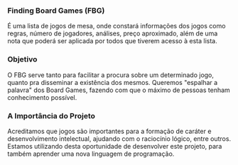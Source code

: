 ### Finding Board Games (FBG)
É uma lista de jogos de mesa, onde constará informações dos jogos como regras, número de jogadores, análises, preço aproximado, além de uma nota que poderá ser aplicada por todos que tiverem acesso à esta lista.
<br>
### Objetivo
O FBG serve tanto para facilitar a procura sobre um determinado jogo, quanto pra disseminar a existência dos mesmos. Queremos "espalhar a palavra" dos Board Games, fazendo com que o máximo de pessoas tenham conhecimento possível.
<br>
### A Importância do Projeto
Acreditamos que jogos são importantes para a formação de caráter e desenvolvimento intelectual, ajudando com o raciocínio lógico, entre outros. Estamos utilizando desta oportunidade de desenvolver este projeto, para também aprender uma nova linguagem de programação.